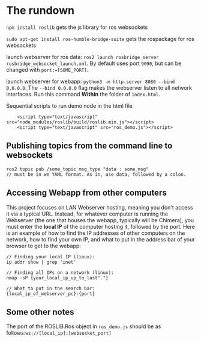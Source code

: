 # The rundown

`npm install roslib` gets the js library for ros websockets

`sudo apt-get install ros-humble-bridge-suite` gets the rospackage for ros websockets

launch webserver for ros data: `ros2 launch rosbridge_server rosbridge_websocket_launch.xml`. By default uses port `9090`, but can be changed with `port:=[SOME_PORT]`.

launch webserver for webapp: `python3 -m http.server 8080 --bind 0.0.0.0`. The `--bind 0.0.0.0` flag makes the webserver listen to all network interfaces. Run this command **Within** the folder of `index.html`.

Sequential scripts to run demo node in the html file
```
    <script type="text/javascript" src="node_modules/roslib/build/roslib.min.js"></script>
    <script type="text/javascript" src="ros_demo.js"></script>
```

## Publishing topics from the command line to websockets
```
ros2 topic pub /some_topic msg_type "data : some_msg"
// must be in we YAML format. As in, use data, followed by a colon.
```
## Accessing Webapp from other computers
This project focuses on LAN Webserver hosting, meaning you don't access it via a typical URL. Instead, for whatever computer is running the Webserver (the one that houses the webapp, typically will be Chimera), you must enter the **local IP** of the computer hosting it, followed by the port. Here is an example of how to find the IP addresses of other computers on the network, how to find your own IP, and what to put in the address bar of your browser to get to the webapp:
```
// Finding your local IP (linux):
ip addr show | grep 'inet'

// Finding all IPs on a network (linux):
nmap -sP {your_local_ip_up_to_last"."}

// What to put in the search bar:
{local_ip_of_webserver_pc}:{port}
```

## Some other notes
The port of the ROSLIB.Ros object in `ros_demo.js` should be as follows:`ws://[local_ip]:[websocket_port]`